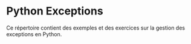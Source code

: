 # Python Exceptions

Ce répertoire contient des exemples et des exercices sur la gestion des exceptions en Python.
